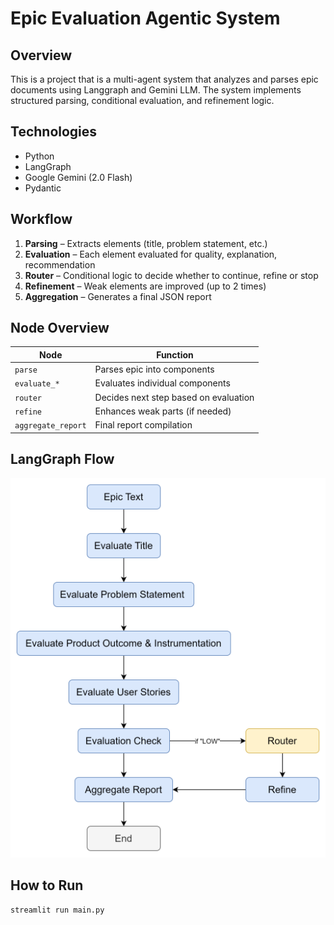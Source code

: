 # Epic Evaluation Agentic System

## Overview
This is a project that is a multi-agent system that analyzes and parses epic documents using Langgraph and Gemini LLM. The system implements structured parsing, conditional evaluation, and refinement logic.

## Technologies
- Python
- LangGraph
- Google Gemini (2.0 Flash)
- Pydantic

## Workflow
1. **Parsing** – Extracts elements (title, problem statement, etc.)
2. **Evaluation** – Each element evaluated for quality, explanation, recommendation
3. **Router** – Conditional logic to decide whether to continue, refine or stop
4. **Refinement** – Weak elements are improved (up to 2 times)
5. **Aggregation** – Generates a final JSON report

## Node Overview

| Node | Function |
|------|----------|
| `parse` | Parses epic into components |
| `evaluate_*` | Evaluates individual components |
| `router` | Decides next step based on evaluation |
| `refine` | Enhances weak parts (if needed) |
| `aggregate_report` | Final report compilation |

## LangGraph Flow

![Alt text](LangGraph.png)


## How to Run

```bash
streamlit run main.py
